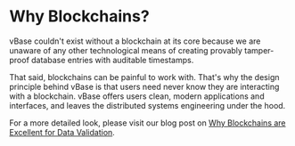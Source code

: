 # Why Blockchains?

vBase couldn't exist without a blockchain at its core because we are unaware of any other technological means of creating provably tamper-proof database entries with auditable timestamps.&#x20;

That said, blockchains can be painful to work with. That's why the design principle behind vBase is that users need never know they are interacting with a blockchain. vBase offers users clean, modern applications and interfaces, and leaves the distributed systems engineering under the hood.

For a more detailed look, please visit our blog post on [Why Blockchains are Excellent for Data Validation](https://blog.vbase.com/4-reasons-blockchains-are-excellent-for-data-validation/).&#x20;

